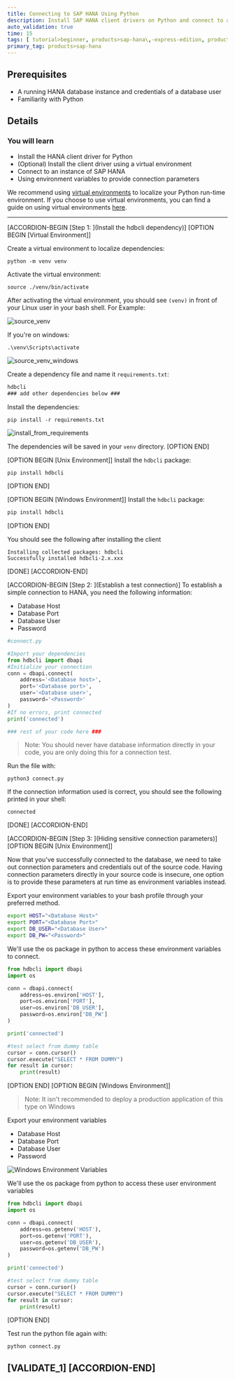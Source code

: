 ```yaml
---
title: Connecting to SAP HANA Using Python
description: Install SAP HANA client drivers on Python and connect to an SAP HANA instance.
auto_validation: true
time: 15
tags: [ tutorial>beginner, products>sap-hana\,-express-edition, products>sap-cloud-platform--sap-hana-service]
primary_tag: products>sap-hana
---
```


## Prerequisites
- A running HANA database instance and credentials of a database user
- Familiarity with Python

## Details
### You will learn
  - Install the HANA client driver for Python
  - (Optional) Install the client driver using a virtual environment
  - Connect to an instance of SAP HANA
  - Using environment variables to provide connection parameters

We recommend using [virtual environments](https://docs.python.org/3/library/venv.html) to localize your Python run-time environment. If you choose to use virtual environments, you can find a guide on using virtual environments [here](https://packaging.python.org/tutorials/installing-packages/#creating-virtual-environments).

---

[ACCORDION-BEGIN [Step 1: ](Install the hdbcli dependency)]
[OPTION BEGIN [Virtual Environment]]

Create a virtual environment to localize dependencies:
```shell
python -m venv venv
```
Activate the virtual environment:
```shell
source ./venv/bin/activate
```
After activating the virtual environment, you should see `(venv)` in front of your Linux user in your bash shell. For Example:

![source_venv](source_venv.png)

If you're on windows:
```cmd
.\venv\Scripts\activate
```
![source_venv_windows](source_venv_windows.png)

Create a dependency file and name it `requirements.txt`:
```requirements.txt
hdbcli
### add other dependencies below ###
```

Install the dependencies:
```shell
pip install -r requirements.txt
```
![install_from_requirements](install_from_requirements.png)

The dependencies will be saved in your `venv` directory.
[OPTION END]

[OPTION BEGIN [Unix Environment]]
Install the `hdbcli` package:
```shell
pip install hdbcli
```
[OPTION END]

[OPTION BEGIN [Windows Environment]]
Install the `hdbcli` package:
```cmd
pip install hdbcli
```
[OPTION END]

You should see the following after installing the client
```shell
Installing collected packages: hdbcli
Successfully installed hdbcli-2.x.xxx
```

[DONE]
[ACCORDION-END]

[ACCORDION-BEGIN [Step 2: ](Establish a test connection)]
To establish a simple connection to HANA, you need the following information:

- Database Host
- Database Port
- Database User
- Password


```python
#connect.py

#Import your dependencies
from hdbcli import dbapi
#Initialize your connection
conn = dbapi.connect(
    address='<Database host>',
    port='<Database port>',
    user='<Database user>',
    password='<Password>'
)
#If no errors, print connected
print('connected')

### rest of your code here ###

```

>Note: You should never have database information directly in your code, you are only doing this for a connection test.

Run the file with:
```shell
python3 connect.py
```

If the connection information used is correct, you should see the following printed in your shell:
```shell
connected
```

[DONE]
[ACCORDION-END]

[ACCORDION-BEGIN [Step 3: ](Hiding sensitive connection parameters)]
[OPTION BEGIN [Unix Environment]]  

Now that you've successfully connected to the database, we need to take out connection parameters and credentials out of the source code. Having connection parameters directly in your source code is insecure, one option is to provide these parameters at run time as environment variables instead.

Export your environment variables to your bash profile through your preferred method.
```bash
export HOST="<Database Host>"
export PORT="<Database Port>"
export DB_USER="<Database User>"
export DB_PW="<Password>"
```

We'll use the os package in python to access these environment variables to connect.

```python
from hdbcli import dbapi
import os

conn = dbapi.connect(
    address=os.environ['HOST'],
    port=os.environ['PORT'],
    user=os.environ['DB_USER'],
    password=os.environ['DB_PW']
)

print('connected')

#test select from dummy table
cursor = conn.cursor()
cursor.execute("SELECT * FROM DUMMY")
for result in cursor:
    print(result)

```
[OPTION END]
[OPTION BEGIN [Windows Environment]]
>Note: It isn't recommended to deploy a production application of this type on Windows

Export your environment variables

- Database Host
- Database Port
- Database User
- Password

![Windows Environment Variables](system_var_win.png)

We'll use the os package from python to access these user environment variables

```python
from hdbcli import dbapi
import os

conn = dbapi.connect(
    address=os.getenv('HOST'),
    port=os.getenv('PORT'),
    user=os.getenv('DB_USER'),
    password=os.getenv('DB_PW')
)

print('connected')

#test select from dummy table
cursor = conn.cursor()
cursor.execute("SELECT * FROM DUMMY")
for result in cursor:
    print(result)
```
[OPTION END]

Test run the python file again with:
```shell
python connect.py
```

[VALIDATE_1]
[ACCORDION-END]
---

